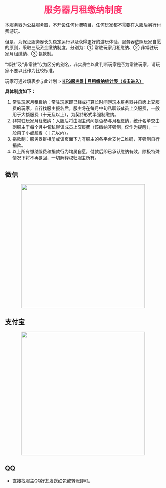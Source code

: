 # <div align="center"><font color=#FD366D>服务器月租缴纳制度</font></div>

本服务器为公益服务器，不开设任何付费项目，任何玩家都不需要在入服后另行付费游玩。

但是，为保证服务器长久稳定运行以及获得更好的游玩体验，服务器依照玩家自愿的原则，采取三级资金缴纳制度，分别为：① 常驻玩家月租缴纳、② 非常驻玩家月租缴纳、③ 捐款制。

“常驻”及“非常驻”仅为区分的别名，非实质性以此判断玩家是否为常驻玩家，请玩家不要以此作为比较标准。

玩家可通过填表参与此计划 > [**KFS服务器 | 月租缴纳统计表（点击进入）**](https://docs.qq.com/form/page/DVEhtTWlXdVBuRnRE)

**具体制度如下：**

1. 常驻玩家月租缴纳：常驻玩家即已经或打算长时间游玩本服务器并自愿上交服费的玩家，自行找服主报名后，服主将在每月中旬私聊该成员上交服费，一般用于大额服费（十元及以上），为契约形式半强制缴纳。
2. 非常驻玩家月租缴纳：入服后将由服主询问是否参与月租缴纳，统计名单交由副服主于每个月中旬私聊该成员上交服费（该缴纳非强制，仅作为提醒），一般用于小额服费（十元以内）。
3. 捐款制：服务器群相册或该页面下方有服主的各平台支付二维码，非强制自行捐款。
4. 以上所有缴纳服费和捐款行为均属自愿，付款后即已承认缴纳有效，除极特殊情况下将不再退回，一切解释权归服主所有。

## 微信
<div align="center"><img src="/img/微信收款码.jpeg" width="400px"></div>

## 支付宝
<div align="center"><img src="/img/支付宝收款码.jpeg" width="400px"></div>

## QQ
* 直接找服主QQ好友发送红包或转账即可。

